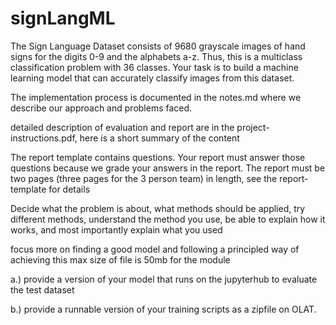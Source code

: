 # signLangML
The Sign Language Dataset consists of 9680 grayscale images of hand signs for the digits 0-9 and the alphabets a-z. Thus, this is a multiclass classification problem with 36 classes. Your task is to build a machine learning model that can accurately classify images from this dataset.

The implementation process is documented in the notes.md where we describe our approach and problems faced.

detailed description of evaluation and report are in the project-instructions.pdf, here is a short summary of the content

The report template contains questions. Your report must answer those questions because we grade your answers in the report. The report must be two pages (three pages for the 3 person team) in length, see the report-template for details

Decide what the problem is about, what methods should be applied, try different methods, understand the method you use, be able to explain how it works, and most importantly explain what you used

focus more on finding a good model and following a principled way of achieving this
max size of file is 50mb for the module

a.) provide a version of your model that runs on the jupyterhub to evaluate the test dataset

b.) provide a runnable version of your training scripts as a zipfile on OLAT.
